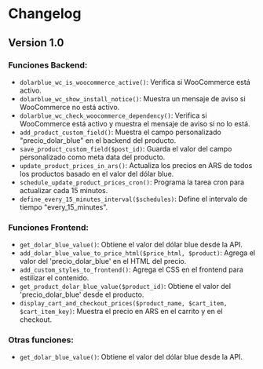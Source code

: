 # Changelog

## Version 1.0

### Funciones Backend:

- `dolarblue_wc_is_woocommerce_active()`: Verifica si WooCommerce está activo.
- `dolarblue_wc_show_install_notice()`: Muestra un mensaje de aviso si WooCommerce no está activo.
- `dolarblue_wc_check_woocommerce_dependency()`: Verifica si WooCommerce está activo y muestra el mensaje de aviso si no lo está.
- `add_product_custom_field()`: Muestra el campo personalizado "precio_dolar_blue" en el backend del producto.
- `save_product_custom_field($post_id)`: Guarda el valor del campo personalizado como meta data del producto.
- `update_product_prices_in_ars()`: Actualiza los precios en ARS de todos los productos basado en el valor del dólar blue.
- `schedule_update_product_prices_cron()`: Programa la tarea cron para actualizar cada 15 minutos.
- `define_every_15_minutes_interval($schedules)`: Define el intervalo de tiempo "every_15_minutes".

### Funciones Frontend:

- `get_dolar_blue_value()`: Obtiene el valor del dólar blue desde la API.
- `add_dolar_blue_value_to_price_html($price_html, $product)`: Agrega el valor del 'precio_dolar_blue' en el HTML del precio.
- `add_custom_styles_to_frontend()`: Agrega el CSS en el frontend para estilizar el contenido.
- `get_product_dolar_blue_value($product_id)`: Obtiene el valor del 'precio_dolar_blue' desde el producto.
- `display_cart_and_checkout_prices($product_name, $cart_item, $cart_item_key)`: Muestra el precio en ARS en el carrito y en el checkout.

### Otras funciones:

- `get_dolar_blue_value()`: Obtiene el valor del dólar blue desde la API.
